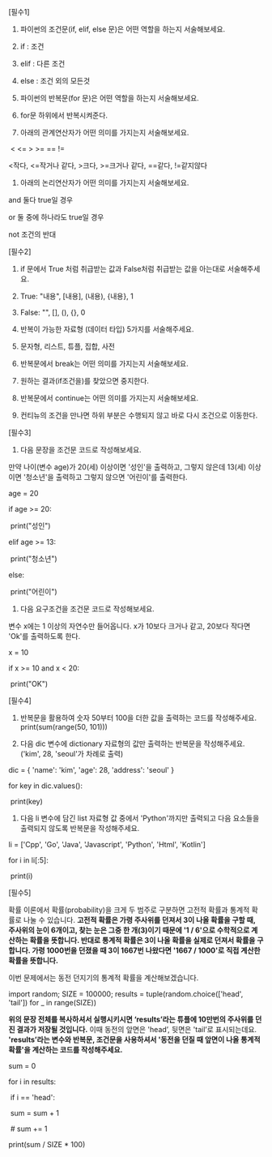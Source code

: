 [필수1]

1. 파이썬의 조건문(if, elif, else 문)은 어떤 역할을 하는지 서술해보세요.
2. if : 조건
3. elif : 다른 조건
4. else :  조건 외의 모든것

1. 파이썬의 반복문(for 문)은 어떤 역할을 하는지 서술해보세요.
2. for문 하위에서 반복시켜준다.

1. 아래의 관계연산자가 어떤 의미를 가지는지 서술해보세요.

​	<	<=	>	>=	==	!=

<작다, <=작거나 같다, >크다, >=크거나 같다, ==같다, !=같지않다

1. 아래의 논리연산자가 어떤 의미를 가지는지 서술해보세요.

and 둘다 true일 경우

or 둘 중에 하나라도 true일 경우

not 조건의 반대



[필수2]

1. if 문에서 True 처럼 취급받는 값과 False처럼 취급받는 값을 아는대로 서술해주세요.
2. True: "내용", [내용], (내용), {내용}, 1
3. False: "", [], (), {}, 0

1. 반복이 가능한 자료형 (데이터 타입) 5가지를 서술해주세요.
2. 문자형, 리스트, 튜플, 집합, 사전

1. 반복문에서 break는 어떤 의미를 가지는지 서술해보세요.
2. 원하는 결과(if조건을)를 찾았으면 중지한다.

1. 반복문에서 continue는 어떤 의미를 가지는지 서술해보세요.
2. 컨티뉴의 조건을 만나면 하위 부분은 수행되지 않고 바로 다시 조건으로 이동한다.



[필수3]

1. 다음 문장을 조건문 코드로 작성해보세요.

만약 나이(변수 age)가 20(세) 이상이면 '성인'을 출력하고, 그렇지 않은데 13(세) 이상이면 '청소년'을 출력하고 그렇지 않으면 '어린이'를 출력한다.

age = 20

if age >= 20:

​    print("성인")

elif age >= 13:

​    print("청소년")

else:

​    print("어린이")



1. 다음 요구조건을 조건문 코드로 작성해보세요.

변수 x에는 1 이상의 자연수만 들어옵니다. x가 10보다 크거나 같고, 20보다 작다면 'Ok'를 출력하도록 한다.

x = 10

if x >= 10 and x < 20:

​    print("OK")



[필수4]

1. 반복문을 활용하여 숫자 50부터 100을 더한 값을 출력하는 코드를 작성해주세요. print(sum(range(50, 101)))

1. 다음 dic 변수에 dictionary 자료형의 값만 출력하는 반복문을 작성해주세요. ('kim', 28, 'seoul'가 차례로 출력)

dic = { 'name': 'kim', 'age': 28, 'address': 'seoul' }

for key in dic.values():

​      print(key)

1. 다음 li 변수에 담긴 list 자료형 값 중에서 'Python'까지만 출력되고 다음 요소들을 출력되지 않도록 반복문을 작성해주세요.

li = ['Cpp', 'Go', 'Java', 'Javascript', 'Python', 'Html', 'Kotlin']

for i in li[:5]:

​    print(i)



[필수5]

확률 이론에서 확률(probability)을 크게 두 범주로 구분하면 고전적 확률과 통계적 확률로 나눌 수 있습니다. **고전적 확률은 가령 주사위를 던져서 3이 나올 확률을 구할 때, 주사위의 눈이 6개이고, 찾는 눈은 그중 한 개(3)이기 때문에 '1 / 6'으로 수학적으로 계산하는 확률을 뜻합니다. 반대로 통계적 확률은 3이 나올 확률을 실제로 던져서 확률을 구합니다. 가령 1000번을 던졌을 때 3이 1667번 나왔다면 '1667 / 1000'로 직접 계산한 확률을 뜻합니다.**

이번 문제에서는 동전 던지기의 통계적 확률을 계산해보겠습니다.

import random; SIZE = 100000; results = tuple(random.choice(['head', 'tail']) for _ in range(SIZE))

**위의 문장 전체를 복사하셔서 실행시키시면 ‘results’라는 튜플에 10만번의 주사위를 던진 결과가 저장될 것입니다.** 이때 동전의 앞면은 'head’, 뒷면은 'tail’로 표시되는데요. **'results’라는 변수와 반복문, 조건문을 사용하셔서 '동전을 던질 때 앞면이 나올 통계적 확률'을 계산하는 코드를 작성해주세요.**

sum = 0

for i in results:

​    if i == 'head':

​        sum = sum + 1

​    \# sum += 1

print(sum / SIZE * 100)

